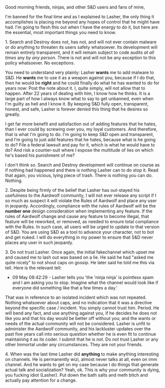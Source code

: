 Good morning friends, ninjas, and other S&D users and fans of mine,

I'm banned for the final time and as I explained to Lasher, the only thing it accomplishes is placing me beyond any hopes
of control that he might have had.  I'm going to flesh this out when I have the energy to do it, but here are the essential,
most important things you need to know.

1\. Search and Destroy does not, has not, and will not ever contain malware or do anything to threaten its users safety
whatsoever.  Its development will remain entirely transparent, and it will remain subject to code audits *at all times* any
*by any person*.  There is not and will not be any exception to this policy whatsoever.  No exceptions.

You need to understand very plainly: Lasher **wants** me to add malware to S&D.  He **wants** me to use it as a weapon against you, because if I do that, then he would be **right** and he could finally do what he has wanted to do for years now:  Post 
the note about it.  I, quite simply, will not allow that to happen.  After 22 years of dealing with him, I know how he thinks.
It is a large part of how I always know what to say to get unbanned, even when I'm guilty as hell and I know it.  By keeping 
S&D fully open, transparent, honest, and safe, Lasher is forever denied this thing that he desires so greatly.

I get far more benefit and satisfaction out of adding features that he hates, than I ever could by screwing over you, my
loyal customers.  And therefore, that is what I'm going to do.  I'm going to keep S&D open and transparent, and I'm going to
just add features that he hates, because what is he going to do?  File a federal lawsuit and pay for it, which is what he
would have to do?  And risk a counter-suit where I expose the multitude of lies on which he's based his punishment of me?

I don't think so.  Search and Destroy development will continue on course as if nothing had happened and there is nothing
Lasher can to do stop it.  Read that again, you vicious, lying piece of trash.  There is nothing you can do.  Nothing.

2\. Despite being firmly of the belief that Lasher has out-stayed his usefulness to the Aardwolf community, I will not
ever release any script if I so much as suspect it will violate the Rules of Aardwolf and place any user in jeopardy.
Accordingly, compliance with the rules of Aardwolf will be the **number one** design consideration when implementing any feature.
If the rules of Aardwolf change and cause any feature to become illegal, that feature will be reworked, or removed, as needed
to ensure total compliance with the Rules.  In such case, all users will be urged to update to that version of S&D.  You are
using S&D as a tool to advance your character, not to bot and get nuked.  I will do everything in my power to ensure that
S&D never places any user in such jeopardy.

3\.  Do not trust Lasher.  Once again, the initial fakechannel which upset me and caused me to lash out was based on a lie.  He
said he had "asked me quite nicely" to not shout caps on gossip.  He later said he told me this via tell.  Here is the relevant tell:

 - 09 May 08:42:29 - Lasher tells you 'the 'ninja ninja' is pointless spam and I am asking you to stop. Imagine what 
 the channel would look like if everyone did something like that a few times a day.'
 
That was in reference to an isolated incident which was not repeated.  Nothing whatsoever about caps, and no indication that
it was a directive beyond the specific case / incident.  You simply cannot trust him.  Period.  He will bend any fact, and use anything
against you, if he decides he does not like you and that his day would be better off without you; and the wants or needs of 
the actual community will not be considered.  Lasher is unfit to administer the Aardwolf community, and his lackluster updates over the past five years call into serious question whether he is even fit to continue maintaining it as its coder.  I submit that he is not.  Do not trust Lasher or any other Immortal under any circumstances.  They are not your friends.

4\. When was the last time Lasher did **anything** to make anything interesting on channels.  He is permanently wizi, almost never talks at all, even on imm channel.  And he wants to get on my case because I do things that generate actual talk and socialization?  Yeah, ok.  This is why your community is dying, you fucking idiot (Lasher).  Put down the bath salts and meth bitch and actually pay attention for a change.

